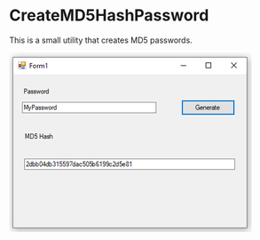 # CreateMD5HashPassword
This is a small utility that creates MD5 passwords.


<img src="README/Screenshot.png" alt="Screenshot"> 

